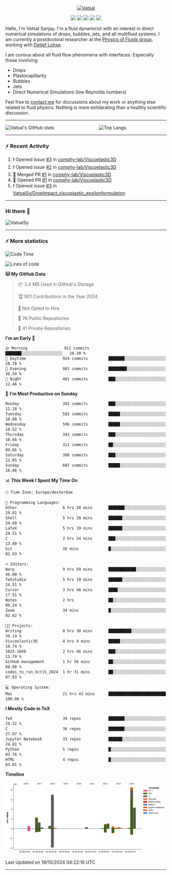 <center>

[<img alt="Vatsal" width="200px" src="https://www.dropbox.com/s/dxyybgtblo8er6h/Logo_Vatsal_Vector.png?raw=1">](https://www.vatsalsanjay.com)

[<img src="https://img.shields.io/badge/googlescholar-4285F4?&style=for-the-badge&logo=googlescholar&logoColor=white">](https://scholar.google.com/citations?hl=en&user=67aQviYAAAAJ)
[<img src="https://img.shields.io/static/v1.svg?&style=for-the-badge&logo=ResearchGate&label=&message=ResearchGate&logoColor=white&color=green">](https://www.researchgate.net/profile/Vatsal-Sanjay-2)
[<img src="https://img.shields.io/badge/twitter-1DA1F2?&style=for-the-badge&logo=twitter&logoColor=white">](https://twitter.com/VatsalSanjay)
[<img src="https://img.shields.io/badge/linkedin-0A66C2?&style=for-the-badge&logo=linkedin">](https://www.linkedin.com/in/vatsalsanjay/)
[<img src="https://img.shields.io/badge/orcid-A6CE39?&style=for-the-badge&logo=orcid&logoColor=white">](https://orcid.org/0000-0002-4293-6099)

</center>

Hello, I'm Vatsal Sanjay. I'm a fluid dynamicist with an interest in direct numerical simulations of drops, bubbles, jets, and all multifluid systems. I am currently a postdoctoral researcher at the [Physics of Fluids group](https://pof.tnw.utwente.nl), working with [Detlef Lohse](https://en.wikipedia.org/wiki/Detlef_Lohse). 

I am curious about all fluid flow phenomena with interfaces. Especially those involving:

- Drops
- Plastocapillarity
- Bubbles
- Jets
- Direct Numerical Simulations (low Reynolds numbers)

Feel free to [contact me](mailto:contact@vatsalsanjay.com) for discussions about my work or anything else related to fluid physics. Nothing is more exhilarating than a healthy scientific discussion.

<!-- ![Vatsal's GitHub stats](https://github-readme-stats-xi-wine-74.vercel.app/api?username=VatsalSy&show_icons=true&theme=vision-friendly-dark)

![Top Langs](https://github-readme-stats-xi-wine-74.vercel.app/api/top-langs/?username=VatsalSy&layout=compact&theme=vision-friendly-dark) -->

---
<div style="display: flex; justify-content: space-between;">
    <img src="https://github-readme-stats-xi-wine-74.vercel.app/api?username=VatsalSy&show_icons=true&theme=vision-friendly-dark" alt="Vatsal's GitHub stats" style="width: 55%;">
    <img src="https://github-readme-stats-xi-wine-74.vercel.app/api/top-langs/?username=VatsalSy&layout=compact&theme=vision-friendly-dark" alt="Top Langs" style="width: 42%;">
</div>

---

### :zap: Recent Activity

<!--START_SECTION:activity-->
1. ❗ Opened issue [#3](https://github.com/comphy-lab/Viscoelastic3D/issues/3) in [comphy-lab/Viscoelastic3D](https://github.com/comphy-lab/Viscoelastic3D)
2. ❗ Opened issue [#2](https://github.com/comphy-lab/Viscoelastic3D/issues/2) in [comphy-lab/Viscoelastic3D](https://github.com/comphy-lab/Viscoelastic3D)
3. 🎉 Merged PR [#1](https://github.com/comphy-lab/Viscoelastic3D/pull/1) in [comphy-lab/Viscoelastic3D](https://github.com/comphy-lab/Viscoelastic3D)
4. 💪 Opened PR [#1](https://github.com/comphy-lab/Viscoelastic3D/pull/1) in [comphy-lab/Viscoelastic3D](https://github.com/comphy-lab/Viscoelastic3D)
5. ❗ Opened issue [#3](https://github.com/VatsalSy/DropImpact_viscoplastic_epsilonformulation/issues/3) in [VatsalSy/DropImpact_viscoplastic_epsilonformulation](https://github.com/VatsalSy/DropImpact_viscoplastic_epsilonformulation)
<!--END_SECTION:activity-->
---

### Hi there 👋
<p align="left"> <img src="https://komarev.com/ghpvc/?username=VatsalSy&label=Profile%20views&color=orange&style=for-the-badge" alt="VatsalSy" /> </p>

---
### :zap: More statistics

<!--START_SECTION:waka-->
![Code Time](http://img.shields.io/badge/Code%20Time-406%20hrs%2015%20mins-blue)

![Lines of code](https://img.shields.io/badge/From%20Hello%20World%20I%27ve%20Written-28.3%20million%20lines%20of%20code-blue)

**🐱 My GitHub Data** 

> 📦 3.4 MB Used in GitHub's Storage 
 > 
> 🏆 801 Contributions in the Year 2024
 > 
> 🚫 Not Opted to Hire
 > 
> 📜 76 Public Repositories 
 > 
> 🔑 41 Private Repositories 
 > 
**I'm an Early 🐤** 

```text
🌞 Morning                911 commits         ███████░░░░░░░░░░░░░░░░░░   28.30 % 
🌆 Daytime                924 commits         ███████░░░░░░░░░░░░░░░░░░   28.70 % 
🌃 Evening                983 commits         ████████░░░░░░░░░░░░░░░░░   30.54 % 
🌙 Night                  401 commits         ███░░░░░░░░░░░░░░░░░░░░░░   12.46 % 
```
📅 **I'm Most Productive on Sunday** 

```text
Monday                   392 commits         ███░░░░░░░░░░░░░░░░░░░░░░   12.18 % 
Tuesday                  582 commits         █████░░░░░░░░░░░░░░░░░░░░   18.08 % 
Wednesday                596 commits         █████░░░░░░░░░░░░░░░░░░░░   18.52 % 
Thursday                 343 commits         ███░░░░░░░░░░░░░░░░░░░░░░   10.66 % 
Friday                   311 commits         ██░░░░░░░░░░░░░░░░░░░░░░░   09.66 % 
Saturday                 388 commits         ███░░░░░░░░░░░░░░░░░░░░░░   12.05 % 
Sunday                   607 commits         █████░░░░░░░░░░░░░░░░░░░░   18.86 % 
```


📊 **This Week I Spent My Time On** 

```text
🕑︎ Time Zone: Europe/Amsterdam

💬 Programming Languages: 
Other                    6 hrs 28 mins       ███████░░░░░░░░░░░░░░░░░░   29.81 % 
Shell                    5 hrs 20 mins       ██████░░░░░░░░░░░░░░░░░░░   24.60 % 
LaTeX                    5 hrs 19 mins       ██████░░░░░░░░░░░░░░░░░░░   24.51 % 
C                        2 hrs 54 mins       ███░░░░░░░░░░░░░░░░░░░░░░   13.40 % 
Git                      38 mins             █░░░░░░░░░░░░░░░░░░░░░░░░   02.93 % 

🔥 Editors: 
Warp                     9 hrs 59 mins       ████████████░░░░░░░░░░░░░   46.00 % 
TeXstudio                5 hrs 19 mins       ██████░░░░░░░░░░░░░░░░░░░   24.51 % 
Cursor                   3 hrs 48 mins       ████░░░░░░░░░░░░░░░░░░░░░   17.51 % 
Notes                    2 hrs               ██░░░░░░░░░░░░░░░░░░░░░░░   09.24 % 
Zoom                     34 mins             █░░░░░░░░░░░░░░░░░░░░░░░░   02.62 % 

🐱‍💻 Projects: 
Writing                  8 hrs 30 mins       ██████████░░░░░░░░░░░░░░░   39.14 % 
Viscoelastic3D           4 hrs 4 mins        █████░░░░░░░░░░░░░░░░░░░░   18.74 % 
1025-1049                2 hrs 46 mins       ███░░░░░░░░░░░░░░░░░░░░░░   12.79 % 
GitHub management        1 hr 56 mins        ██░░░░░░░░░░░░░░░░░░░░░░░   08.90 % 
codes_to_run_Oct15_2024  1 hr 31 mins        ██░░░░░░░░░░░░░░░░░░░░░░░   07.03 % 

💻 Operating System: 
Mac                      21 hrs 43 mins      █████████████████████████   100.00 % 
```

**I Mostly Code in TeX** 

```text
TeX                      39 repos            ███████░░░░░░░░░░░░░░░░░░   29.32 % 
C                        36 repos            ███████░░░░░░░░░░░░░░░░░░   27.07 % 
Jupyter Notebook         33 repos            ██████░░░░░░░░░░░░░░░░░░░   24.81 % 
Python                   5 repos             █░░░░░░░░░░░░░░░░░░░░░░░░   03.76 % 
HTML                     4 repos             █░░░░░░░░░░░░░░░░░░░░░░░░   03.01 % 
```



**Timeline**

![Lines of Code chart](https://raw.githubusercontent.com/VatsalSy/VatsalSy/main/assets/bar_graph.png)


 Last Updated on 19/10/2024 04:22:16 UTC
<!--END_SECTION:waka-->
---
